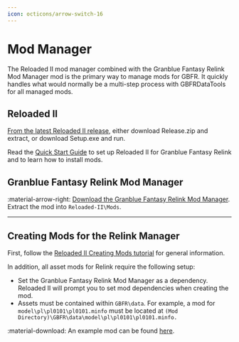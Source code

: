 ```yaml
---
icon: octicons/arrow-switch-16
---
```


# Mod Manager

The Reloaded II mod manager combined with the Granblue Fantasy Relink Mod Manager mod is the primary way to manage mods for GBFR. It quickly handles what would normally be a multi-step process with GBFRDataTools for all managed mods.

## Reloaded II

[From the latest Reloaded II release](https://github.com/Reloaded-Project/Reloaded-II/releases/), either download Release.zip and extract, or download Setup.exe and run.

Read the [Quick Start Guide](https://reloaded-project.github.io/Reloaded-II/QuickStart/) to set up Reloaded II for Granblue Fantasy Relink and to learn how to install mods.

## Granblue Fantasy Relink Mod Manager

:material-arrow-right: [Download the Granblue Fantasy Relink Mod Manager](https://github.com/WistfulHopes/gbfrelink.utility.manager/releases/). Extract the mod into `Reloaded-II\Mods`.

---

## Creating Mods for the Relink Manager

First, follow the [Reloaded II Creating Mods tutorial](https://reloaded-project.github.io/Reloaded-II/CreatingMods/) for general information.

In addition, all asset mods for Relink require the following setup:

* Set the Granblue Fantasy Relink Mod Manager as a dependency. Reloaded II will prompt you to set mod dependencies when creating the mod.
* Assets must be contained within `GBFR\data`. For example, a mod for `model\pl\pl0101\pl0101.minfo` must be located at `(Mod Directory)\GBFR\data\model\pl\pl0101\pl0101.minfo.`

:material-download: An example mod can be found [here](gbfrelink.recolor.bluehair.zip).